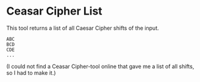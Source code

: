 # Ceasar Cipher List

This tool returns a list of all Caesar Cipher shifts of the input.
```
ABC
BCD
CDE
...
```

(I could not find a Ceasar Cipher-tool online that gave me a list of all shifts, so I had to make it.)